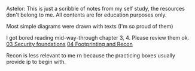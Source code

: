Astelor: This is just a scribble of notes from my self study, the resources don't belong to me. All contents are for education purposes only.

Most simple diagrams were drawn with texts (I'm so proud of them)

I got bored reading mid-way-through chapter 3, 4. Please review them ok.
[03 Security foundations](03-Security-Foundations.md) 
[04 Footprinting and Recon](04-Footprinting-Recon.md)

Recon is less relevant to me rn because the practicing boxes usually provide ip to begin with.